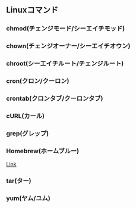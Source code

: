 ## Linuxコマンド

### chmod(チェンジモード/シーエイチモッド)

### chown(チェンジオーナー/シーエイチオウン)

### chroot(シーエイチルート/チェンジルート)

### cron(クロン/クーロン)

### crontab(クロンタブ/クーロンタブ)

### cURL(カール)

### grep(グレップ)

### Homebrew(ホームブルー)

[Link](https://brew.sh/index_ja)

### tar(ター)

### yum(ヤム/ユム)
